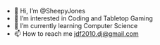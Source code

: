 - 👋 Hi, I’m @SheepyJones
- 👀 I’m interested in Coding and Tabletop Gaming
- 🌱 I’m currently learning Computer Science
- 📫 How to reach me jdf2010.dj@gmail.com

<!---
SheepyJones/SheepyJones is a ✨ special ✨ repository because its `README.md` (this file) appears on your GitHub profile.
You can click the Preview link to take a look at your changes.
--->
